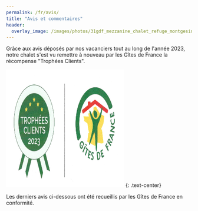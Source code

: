 ```yaml
---
permalink: /fr/avis/
title: "Avis et commentaires"
header:
  overlay_image: /images/photos/31gdf_mezzanine_chalet_refuge_montgesin_plagne.jpg
---
```


Grâce aux avis déposés par nos vacanciers tout au long de l'année 2023, notre chalet s'est vu remettre à nouveau par les Gîtes de France la récompense "Trophées Clients".


  <a href="http://www.gites-de-france-savoie.com/fiche-hebergement-73G148140.html" target="_blank" rel="noreferrer"> <img src="/images/banniere_menu/trophees_clients_2023.jpeg" alt="" width="300" height="300" style="border:10px solid white" /></a> 
{: .text-center}

Les derniers avis ci-dessous ont été recueillis par les Gîtes de France en conformité.
<div data-widget-itea="avis" data-key="tftr8_fc" data-numgite="73G148140"></div>


